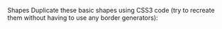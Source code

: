 Shapes
Duplicate these basic shapes using CSS3 code (try to recreate them without having to use any border generators):